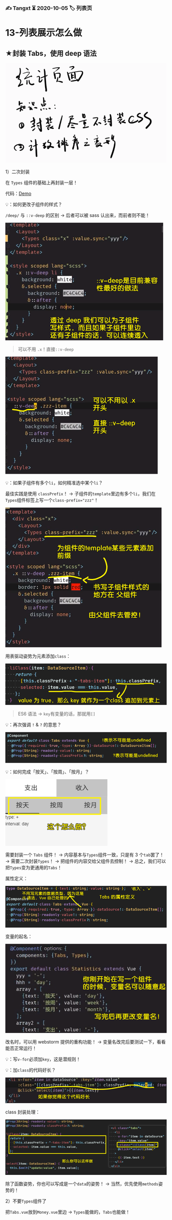 ### ✍️ Tangxt ⏳ 2020-10-05 🏷️ 列表页

# 13-列表展示怎么做

## ★封装 Tabs，使用 deep 语法

![知识点](assets/img/2020-10-05-17-30-29.png)

1）二次封装

在 `Types` 组件的基础上再封装一层！

代码：[Demo](https://github.com/ppambler/vue-morney/commit/36ad09922fc5443378bfd7f7c8e27c279ec73732)

💡：如何更改子组件的样式？

`/deep/` 与 `::v-deep` 的区别 -> 后者可以被 sass 认出来，而前者则不能！

![deep](assets/img/2020-10-05-17-44-30.png)

> 可以不用 `.x`！直接`::v-deep`

![v-deep](assets/img/2020-10-05-18-01-05.png)

💡：如果子组件有多个`li`，如何精准选中某个`li`？

最佳实践是使用 `classPrefix`！ -> 子组件的`template`里边有多个`li`，我们在`Types`组件标签上写一个`class-prefix="zzz"`！

![样式前缀](assets/img/2020-10-05-17-59-32.png)

用表驱动姿势为元素添加`class`：

![表驱动](assets/img/2020-10-05-17-51-16.png)

> ES6 语法 -> `key`有变量的话，那就用`[]`

💡：再次强调 `!` & `?` 的意思？

![ts 语法](assets/img/2020-10-05-17-48-09.png)

💡：如何完成「按天」、「按周」、「按月」？

![需求](assets/img/2020-10-05-18-07-54.png)

需要封装一个 `Tabs` 组件！ -> 内容基本与`Types`组件一致，只是有 3 个`tab`罢了！ -> 需要二次封装`Types`！ -> 把组件的内容交给父组件去控制！ -> 总之，我们可以把`Types`变为更通用的`Tabs`！

属性定义：

![属性](assets/img/2020-10-05-18-29-44.png)

变量的起名：

![变量名](assets/img/2020-10-05-18-41-44.png)

改名时，可以用 webstorm 提供的重构功能！ -> 变量名改完后要测试一下，看看能否正常运行！

💡：写`v-for`必须加`key`，这是潜规则！

💡：加`class`的代码好长？

![class](assets/img/2020-10-05-18-36-39.png)

class 封装处理：

![封装](assets/img/2020-10-05-18-37-53.png)

除了函数姿势，你也可以写成是一个`data`的姿势！ -> 当然，优先使用`methods`姿势的！

2）不要`Types`组件了

把`Tabs.vue`放到`Money.vue`里边 -> `Types`能做的，`Tabs`也能做！




